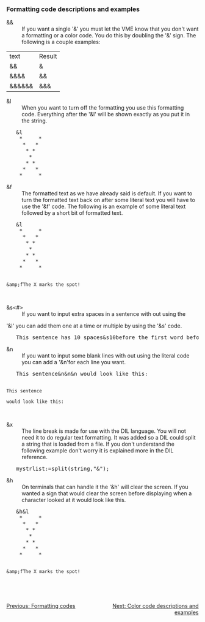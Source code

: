 <div class="mw-parser-output"><h3><span class="mw-headline" id="Formatting_code_descriptions_and_examples">Formatting code descriptions and examples</span></h3>
<dl><dt>&amp;&amp;</dt>
<dd>If you want a single '&amp;' you must let the VME know that you don't want a formatting or a color code.  You do this by doubling the '&amp;' sign.  The following is a couple examples:</dd></dl>
<table class="wikitable">

<tbody><tr>
<td>text
</td>
<td>Result
</td></tr>
<tr>
<td>&amp;&amp;
</td>
<td>&amp;
</td></tr>
<tr>
<td>&amp;&amp;&amp;&amp;
</td>
<td>&amp;&amp;
</td></tr>
<tr>
<td>&amp;&amp;&amp;&amp;&amp;&amp;
</td>
<td>&amp;&amp;&amp;
</td></tr></tbody></table>
<dl><dt>&amp;l</dt>
<dd>When you want to turn off the formatting you use this formatting code.  Everything after the '&amp;l' will be shown exactly as you put it in the string.</dd></dl>
<pre>	&amp;l
	*     *
	 *   *
	  * *
	   *
	  * *
	 *   *
	*     *
</pre>
<dl><dt>&amp;f</dt>
<dd>The formatted text as we have already said is default.  If you want to turn the formatted text back on after some literal text you will have to use the '&amp;f' code.  The following is an example of some literal text followed by a short bit of formatted text.</dd></dl>
<pre>	&amp;l
	*     *
	 *   *
	  * *
	   *
	  * *
	 *   *
	*     *

	&amp;fThe X marks the spot!
</pre>
<dl><dt>&amp;s&lt;#&gt;</dt>
<dd>If you want to input extra spaces in a sentence with out using the</dd></dl>
<p>	'&amp;l' you can	 add them one at a time or multiple by using the
	'&amp;s' code.
</p>
<pre>	This sentence has 10 spaces&amp;s10before the first word before.
</pre>
<dl><dt>&amp;n</dt>
<dd>If you want to input some blank lines with out using the literal code you can add a '&amp;n'for each line you want.</dd></dl>
<pre>	This sentence&amp;n&amp;n&amp;n would look like this:

	This sentence

	would look like this:
</pre>
<dl><dt>&amp;x</dt>
<dd>The line break is made for use with the DIL language.  You will not need it to do regular text formatting.  It was added so a DIL could split a string that is loaded from a file.  If you don't understand the following example don't worry it is explained more in the DIL reference.</dd></dl>
<pre>	mystrlist:=split(string,"&amp;");
</pre>
<dl><dt>&amp;h</dt>
<dd>On terminals that can handle it the '&amp;h' will clear the screen.  If you wanted a sign that would clear the screen before displaying when a character looked at it would look like this.</dd></dl>
<pre>	&amp;h&amp;l
	*     *
	 *   *
	  * *
	   *
	  * *
	 *   *
	*     *

	&amp;fThe X marks the spot!
</pre>
<div style="padding-top: 30px; padding-bottom: 20px; text-align: left;float:left;width:50%;"><a href="./Manual:Zone-Manual-Color-and-Formatting-Codes-Formatting-codes" title="Manual:Zone Manual/Color and Formatting Codes/Formatting codes">Previous: Formatting codes</a></div>
<div style="padding-top: 30px; padding-bottom: 20px; text-align: right;float:right;width:50%;"><a href="./Manual:Zone-Manual-Color-and-Formatting-Codes-Color-code-descriptions-and-examples" title="Manual:Zone Manual/Color and Formatting Codes/Color code descriptions and examples">Next: Color code descriptions and examples</a></div></div>